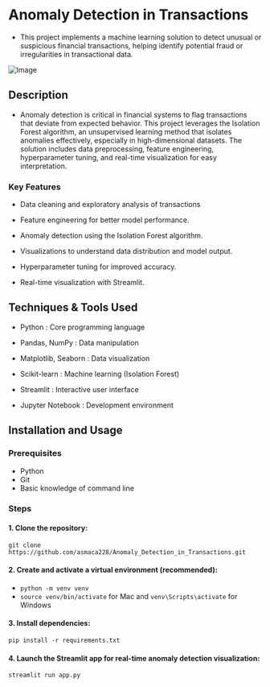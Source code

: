 #  Anomaly Detection in Transactions
- This project implements a machine learning solution to detect unusual or suspicious financial transactions, helping identify potential fraud or irregularities in transactional data.

![Image](https://github.com/user-attachments/assets/82ec9cdf-32db-4a6d-8379-f8ff4b0156ee)
## Description
- Anomaly detection is critical in financial systems to flag transactions that deviate from expected behavior. This project leverages the Isolation Forest algorithm, an unsupervised learning method that isolates anomalies effectively, especially in high-dimensional datasets. The solution includes data preprocessing, feature engineering, hyperparameter tuning, and real-time visualization for easy interpretation.

### Key Features

- Data cleaning and exploratory analysis of transactions

- Feature engineering for better model performance.

- Anomaly detection using the Isolation Forest algorithm.

- Visualizations to understand data distribution and model output.

- Hyperparameter tuning for improved accuracy.
  
- Real-time visualization with Streamlit.

## Techniques & Tools Used

- Python : Core programming language

- Pandas, NumPy : Data manipulation

- Matplotlib, Seaborn : Data visualization

- Scikit-learn : Machine learning (Isolation Forest)
  
- Streamlit : Interactive user interface

- Jupyter Notebook : Development environment

## Installation and Usage
### Prerequisites
- Python
- Git
- Basic knowledge of command line
### Steps
#### 1. Clone the repository:
`git clone https://github.com/asmaca228/Anomaly_Detection_in_Transactions.git`
#### 2. Create and activate a virtual environment (recommended):
- `python -m venv venv`
- `source venv/bin/activate` for Mac and `venv\Scripts\activate` for Windows
#### 3. Install dependencies:
`pip install -r requirements.txt`
#### 4. Launch the Streamlit app for real-time anomaly detection visualization:
`streamlit run app.py`

